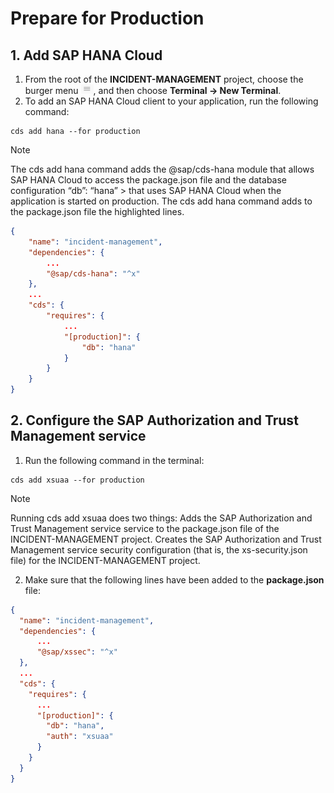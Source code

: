 # Prepare for Production

## 1. Add SAP HANA Cloud

1. From the root of the **INCIDENT-MANAGEMENT** project, choose the burger menu <img src="Images/hor.png" width="20" />, and then choose **Terminal → New Terminal**.
2. To add an SAP HANA Cloud client to your application, run the following command:

```
cds add hana --for production
```

> [!NOTE] 
> The cds add hana command adds the @sap/cds-hana module that allows SAP HANA Cloud to access the package.json file and the database configuration “db”: “hana” > 
that uses SAP HANA Cloud when the application is started on production. The cds add hana command adds to the package.json file the highlighted lines.

```json
{
    "name": "incident-management",
    "dependencies": {
        ...
        "@sap/cds-hana": "^x"
    },
    ...
    "cds": {
        "requires": {
            ...
            "[production]": {
                "db": "hana"
            }
        }
    }
}
```
## 2. Configure the SAP Authorization and Trust Management service

1. Run the following command in the terminal:

```
cds add xsuaa --for production
```

> [!NOTE] 
> Running cds add xsuaa does two things:
Adds the SAP Authorization and Trust Management service service to the package.json file of the INCIDENT-MANAGEMENT project.
Creates the SAP Authorization and Trust Management service security configuration (that is, the xs-security.json file) for the INCIDENT-MANAGEMENT project.

2. Make sure that the following lines have been added to the **package.json** file:

```json
{
  "name": "incident-management",
  "dependencies": {
      ...
      "@sap/xssec": "^x"
  },
  ...
  "cds": {
    "requires": {
      ...
      "[production]": {
        "db": "hana",
        "auth": "xsuaa"
      }
    }
  }
}

```




